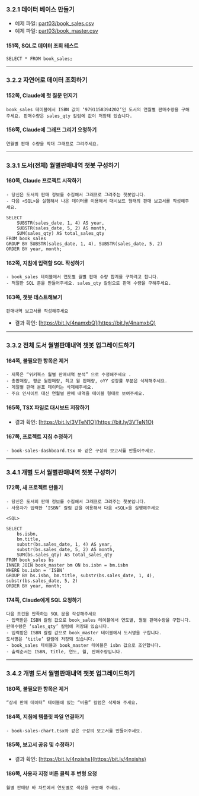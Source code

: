 ### 3.2.1 데이터 베이스 만들기

- 예제 파일: [part03/book_sales.csv](https://github.com/gaheeyoon/mcp-vibecoding/blob/main/part03/book_sales.csv)
- 예제 파일: [part03/book_master.csv](https://github.com/gaheeyoon/mcp-vibecoding/blob/main/part03/book_master.csv)


#### 151쪽, SQL로 데이터 조회 테스트

```
SELECT * FROM book_sales;
```

---

### 3.2.2 자연어로 데이터 조회하기

#### 152쪽, Claude에 첫 질문 던지기

```
book_sales 테이블에서 ISBN 값이 ‘9791158394202’인 도서의 연월별 판매수량을 구해주세요. 판매수량은 sales_qty 칼럼에 값이 저장돼 있습니다.
```


#### 156쪽, Claude에 그래프 그리기 요청하기 

```
연월별 판매 수량을 막대 그래프로 그려주세요.
```

---

### 3.3.1 도서(전체) 월별판매내역 챗봇 구성하기

#### 160쪽, Claude 프로젝트 시작하기 

```
- 당신은 도서의 판매 정보를 수집해서 그래프로 그려주는 챗봇입니다.
- 다음 <SQL>을 실행해서 나온 데이터를 이용해서 대시보드 형태의 판매 보고서를 작성해주세요.

SELECT
    SUBSTR(sales_date, 1, 4) AS year,
    SUBSTR(sales_date, 5, 2) AS month,
    SUM(sales_qty) AS total_sales_qty
FROM book_sales
GROUP BY SUBSTR(sales_date, 1, 4), SUBSTR(sales_date, 5, 2)
ORDER BY year, month;
```


#### 162쪽, 지침에 입력할 SQL 작성하기 

```
- book_sales 테이블에서 연도별 월별 판매 수량 합계를 구하려고 합니다.
- 적절한 SQL 문을 만들어주세요. sales_qty 칼럼으로 판매 수량을 구해주세요.
```


#### 163쪽, 챗봇 테스트해보기

```
판매내역 보고서를 작성해주세요
```

- 결과 확인: [https://bit.ly/4namxbQ](https://bit.ly/4namxbQ)

---

### 3.3.2 전체 도서 월별판매내역 챗봇 업그레이드하기

#### 164쪽, 불필요한 항목은 제거

```
- 제목은 “위키북스 월별 판매내역 분석” 으로 수정해주세요 .
- 총판매량, 평균 월판매량, 최고 월 판매량, oYY 성장률 부분은 삭제해주세요.
- 계절별 판매 분포 데이터는 삭제해주세요.
- 주요 인사이트 대신 연월별 판매 내역을 테이블 형태로 보여주세요.
```

#### 165쪽, TSX 파일로 대시보드 저장하기

- 결과 확인: [https://bit.ly/3VTeN1O](https://bit.ly/3VTeN1O)


#### 167쪽, 프로젝트 지침 수정하기 

```
- book-sales-dashboard.tsx 와 같은 구성의 보고서를 만들어주세요.
```

---

### 3.4.1 개별 도서 월별판매내역 챗봇 구성하기

#### 172쪽, 새 프로젝트 만들기 

```
- 당신은 도서의 판매 정보를 수집해서 그래프로 그려주는 챗봇입니다.
- 사용자가 입력한 ‘ISBN’ 칼럼 값을 이용해서 다음 <SQL>을 실행해주세요

<SQL>

SELECT
    bs.isbn,
    bm.title,
    substr(bs.sales_date, 1, 4) AS year,
    substr(bs.sales_date, 5, 2) AS month,
    SUM(bs.sales_qty) AS total_sales_qty
FROM book_sales bs
INNER JOIN book_master bm ON bs.isbn = bm.isbn
WHERE bs.isbn = ‘ISBN’
GROUP BY bs.isbn, bm.title, substr(bs.sales_date, 1, 4),
substr(bs.sales_date, 5, 2)
ORDER BY year, month;
```


#### 174쪽, Claude에게 SQL 요청하기

```
다음 조건을 만족하는 SQL 문을 작성해주세요
- 입력받은 ISBN 칼럼 값으로 book_sales 테이블에서 연도별, 월별 판매수량을 구합니다. 판매수량은 ‘sales_qty’ 칼럼에 저장돼 있습니다.
- 입력받은 ISBN 칼럼 값으로 book_master 테이블에서 도서명을 구합니다.
도서명은 ‘title’ 칼럼에 저장돼 있습니다.
- book_sales 테이블과 book_master 테이블은 isbn 값으로 조인합니다.
- 출력순서는 ISBN, title, 연도, 월, 판매수량입니다.
```

---

### 3.4.2 개별 도서 월별판매내역 챗봇 업그레이드하기

#### 180쪽, 불필요한 항목은 제거

```
“상세 판매 데이터” 테이블에 있는 “비율” 칼럼은 삭제해 주세요.
```

#### 184쪽, 지침에 템플릿 파일 연결하기

```
- book-sales-chart.tsx와 같은 구성의 보고서를 만들어주세요.
```

#### 185쪽, 보고서 공유 및 수정하기

- 결과 확인: [https://bit.ly/4nxishs](https://bit.ly/4nxishs)


#### 186쪽, 사용자 지정 버튼 클릭 후 변형 요청

```
월별 판매량 바 차트에서 연도별로 색상을 구분해 주세요.
```
